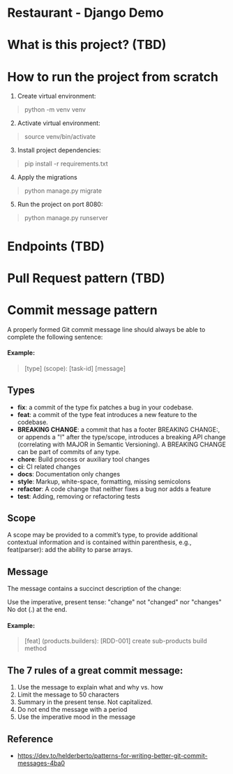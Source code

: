 # Restaurant - Django Demo

# What is this project? (TBD)

# How to run the project from scratch
1. Create virtual environment:
> python -m venv venv  

2. Activate virtual environment:
> source venv/bin/activate

3. Install project dependencies:
> pip install -r requirements.txt

4. Apply the migrations
> python manage.py migrate
 
5. Run the project on port 8080:
> python manage.py runserver

# Endpoints (TBD)

# Pull Request pattern (TBD)

# Commit message pattern

A properly formed Git commit message line should always be able to complete the following sentence:
#### Example:
> [type] (scope): [task-id] [message]


## Types
- **fix**: a commit of the type fix patches a bug in your codebase.
- **feat**: a commit of the type feat introduces a new feature to the codebase.
- **BREAKING CHANGE**: a commit that has a footer BREAKING CHANGE:, or appends a "!" after the type/scope, introduces a breaking API change (correlating with MAJOR in Semantic Versioning). A BREAKING CHANGE can be part of commits of any type.
- **chore**: Build process or auxiliary tool changes
- **ci**: CI related changes
- **docs**: Documentation only changes
- **style**: Markup, white-space, formatting, missing semicolons
- **refactor**: A code change that neither fixes a bug nor adds a feature
- **test**: Adding, removing or refactoring tests

## Scope
A scope may be provided to a commit’s type, to provide additional contextual information and is contained within parenthesis, e.g., feat(parser): add the ability to parse arrays.

## Message
The message contains a succinct description of the change:

Use the imperative, present tense: "change" not "changed" nor "changes"
No dot (.) at the end.
#### Example:
> [feat] (products.builders): [RDD-001] create sub-products build method 

## The 7 rules of a great commit message:
1. Use the message to explain what and why vs. how
3. Limit the message to 50 characters
4. Summary in the present tense. Not capitalized.
5. Do not end the message with a period
6. Use the imperative mood in the message

## Reference
- https://dev.to/helderberto/patterns-for-writing-better-git-commit-messages-4ba0
